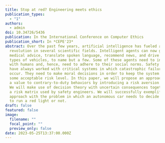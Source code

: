 ```yaml
---
title: Stop at red? Engineering meets ethics
publication_types:
  - "1"
authors:
  - admin
doi: 10.34726/5436
publication: In the International Conference on Computer Ethics
publication_short: In *CEPE'23*
abstract: Over the past few years, artificial intelligence has fueled a
  revolution in several scientific fields. Intelligent agents can now give
  medical advice, translate spoken language, recommend news, and drive different
  types of vehicles, to name but a few. Some of these agents need to interact
  with humans and, hence, need to adhere to their social norms. Safety engineers
  have always worked with critical systems in which catastrophic failures can
  occur. They need to make moral decisions in order to keep the system under
  some acceptable risk level. In this paper, we will propose an approach to give
  a value to contrary-to-duty behaviors by introducing a risk aversion factor.
  We will make use of decision theory with uncertain consequences together with
  a risk matrix used by safety engineers. We will successfully exemplify this
  approach with the problem in which an autonomous car needs to decide whether
  to run a red light or not.
draft: false
featured: false
image:
  filename: ""
  focal_point: ""
  preview_only: false
date: 2023-05-25T13:37:00.000Z
---
```

